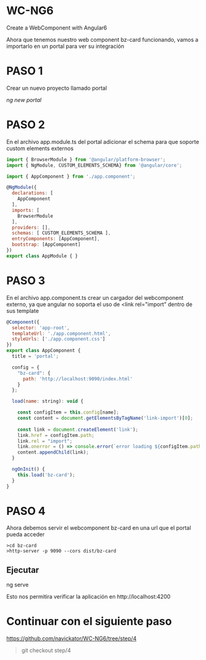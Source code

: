 # WC-NG6
Create a WebComponent with Angular6

Ahora que tenemos nuestro web component bz-card funcionando, vamos a importarlo en un portal para ver su integración
# PASO 1
Crear un nuevo proyecto llamado portal

*ng new portal*

# PASO 2
En el archivo app.module.ts del portal adicionar el schema para que soporte custom elements externos

```javascript
import { BrowserModule } from '@angular/platform-browser';
import { NgModule, CUSTOM_ELEMENTS_SCHEMA} from '@angular/core';

import { AppComponent } from './app.component';

@NgModule({
  declarations: [
    AppComponent
  ],
  imports: [
    BrowserModule
  ],
  providers: [],
  schemas: [ CUSTOM_ELEMENTS_SCHEMA ],
  entryComponents: [AppComponent],
  bootstrap: [AppComponent]
})
export class AppModule { }
```

# PASO 3 
En el archivo app.component.ts crear un cargador del webcomponent externo, ya que angular no soporta el uso de <link rel="import" dentro de sus template

```javascript
@Component({
  selector: 'app-root',
  templateUrl: './app.component.html',
  styleUrls: ['./app.component.css']
})
export class AppComponent {
  title = 'portal';

  config = {
    "bz-card": {
      path: 'http://localhost:9090/index.html'
    }
  };

  load(name: string): void {

    const configItem = this.config[name];
    const content = document.getElementsByTagName('link-import')[0];
  
    const link = document.createElement('link');
    link.href = configItem.path;
    link.rel = "import";
    link.onerror = () => console.error(`error loading ${configItem.path}`);
    content.appendChild(link);
  }

  ngOnInit() {
    this.load('bz-card');
  }
}
```

# PASO 4

Ahora debemos servir el webcomponent bz-card en una url que el portal pueda acceder

```terminal
>cd bz-card
>http-server -p 9090 --cors dist/bz-card
```

## Ejecutar
ng serve

Esto nos permitira verificar la aplicación en http://localhost:4200


# Continuar con el siguiente paso
https://github.com/navickator/WC-NG6/tree/step/4

> git checkout step/4
